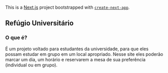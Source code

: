 This is a [Next.js](https://nextjs.org/) project bootstrapped with [`create-next-app`](https://github.com/vercel/next.js/tree/canary/packages/create-next-app).

## Refúgio Universitário

### O que é?
É um projeto voltado para estudantes da universidade, para que eles possam estudar em grupo em um local apropriado.
Nesse site eles poderão marcar um dia, um horário e reservarem a mesa de sua preferência (individual ou em grupo).



